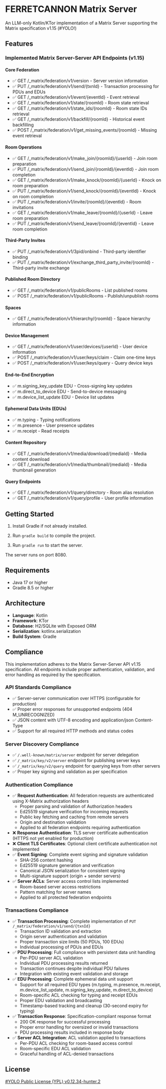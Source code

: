 # FERRETCANNON Matrix Server

An LLM-only Kotlin/KTor implementation of a Matrix Server supporting the Matrix specification v1.15 (#YOLO!)

## Features

### Implemented Matrix Server-Server API Endpoints (v1.15)

#### Core Federation

- ✅ GET /_matrix/federation/v1/version - Server version information
- ✅ PUT /_matrix/federation/v1/send/{txnId} - Transaction processing for PDUs and EDUs
- ✅ GET /_matrix/federation/v1/event/{eventId} - Event retrieval
- ✅ GET /_matrix/federation/v1/state/{roomId} - Room state retrieval
- ✅ GET /_matrix/federation/v1/state_ids/{roomId} - Room state IDs retrieval
- ✅ GET /_matrix/federation/v1/backfill/{roomId} - Historical event backfilling
- ✅ POST /_matrix/federation/v1/get_missing_events/{roomId} - Missing event retrieval

#### Room Operations

- ✅ GET /_matrix/federation/v1/make_join/{roomId}/{userId} - Join room preparation
- ✅ PUT /_matrix/federation/v1/send_join/{roomId}/{eventId} - Join room completion
- ✅ GET /_matrix/federation/v1/make_knock/{roomId}/{userId} - Knock on room preparation
- ✅ PUT /_matrix/federation/v1/send_knock/{roomId}/{eventId} - Knock on room completion
- ✅ PUT /_matrix/federation/v1/invite/{roomId}/{eventId} - Room invitations
- ✅ GET /_matrix/federation/v1/make_leave/{roomId}/{userId} - Leave room preparation
- ✅ PUT /_matrix/federation/v1/send_leave/{roomId}/{eventId} - Leave room completion

#### Third-Party Invites

- ✅ PUT /_matrix/federation/v1/3pid/onbind - Third-party identifier binding
- ✅ PUT /_matrix/federation/v1/exchange_third_party_invite/{roomId} - Third-party invite exchange

#### Published Room Directory

- ✅ GET /_matrix/federation/v1/publicRooms - List published rooms
- ✅ POST /_matrix/federation/v1/publicRooms - Publish/unpublish rooms

#### Spaces

- ✅ GET /_matrix/federation/v1/hierarchy/{roomId} - Space hierarchy information

#### Device Management

- ✅ GET /_matrix/federation/v1/user/devices/{userId} - User device information
- ✅ POST /_matrix/federation/v1/user/keys/claim - Claim one-time keys
- ✅ POST /_matrix/federation/v1/user/keys/query - Query device keys

#### End-to-End Encryption

- ✅ m.signing_key_update EDU - Cross-signing key updates
- ✅ m.direct_to_device EDU - Send-to-device messaging
- ✅ m.device_list_update EDU - Device list updates

#### Ephemeral Data Units (EDUs)

- ✅ m.typing - Typing notifications
- ✅ m.presence - User presence updates
- ✅ m.receipt - Read receipts

#### Content Repository

- ✅ GET /_matrix/federation/v1/media/download/{mediaId} - Media content download
- ✅ GET /_matrix/federation/v1/media/thumbnail/{mediaId} - Media thumbnail generation

#### Query Endpoints

- ✅ GET /_matrix/federation/v1/query/directory - Room alias resolution
- ✅ GET /_matrix/federation/v1/query/profile - User profile information

## Getting Started

1. Install Gradle if not already installed.

2. Run `gradle build` to compile the project.

3. Run `gradle run` to start the server.

The server runs on port 8080.

## Requirements

- Java 17 or higher
- Gradle 8.5 or higher

## Architecture

- **Language**: Kotlin
- **Framework**: KTor
- **Database**: H2/SQLite with Exposed ORM
- **Serialization**: kotlinx.serialization
- **Build System**: Gradle

## Compliance

This implementation adheres to the Matrix Server-Server API v1.15 specification. All endpoints include proper authentication, validation, and error handling as required by the specification.

### API Standards Compliance

- ✅ Server-server communication over HTTPS (configurable for production)
- ✅ Proper error responses for unsupported endpoints (404 M_UNRECOGNIZED)
- ✅ JSON content with UTF-8 encoding and application/json Content-Type
- ✅ Support for all required HTTP methods and status codes

### Server Discovery Compliance

- ✅ `/.well-known/matrix/server` endpoint for server delegation
- ✅ `/_matrix/key/v2/server` endpoint for publishing server keys
- ✅ `/_matrix/key/v2/query` endpoint for querying keys from other servers
- ✅ Proper key signing and validation as per specification

### Authentication Compliance

- ✅ **Request Authentication**: All federation requests are authenticated using X-Matrix authorization headers
  - Proper parsing and validation of Authorization headers
  - Ed25519 signature verification for incoming requests
  - Public key fetching and caching from remote servers
  - Origin and destination validation
  - Applied to all federation endpoints requiring authentication
- ❌ **Response Authentication**: TLS server certificate authentication (HTTPS not yet enabled for production)
- ❌ **Client TLS Certificates**: Optional client certificate authentication not implemented
- ✅ **Event Signing**: Complete event signing and signature validation
  - SHA-256 content hashing
  - Ed25519 signature generation and verification
  - Canonical JSON serialization for consistent signing
  - Multi-signature support (origin + sender servers)
- ✅ **Server ACLs**: Server access control lists implemented
  - Room-based server access restrictions
  - Pattern matching for server names
  - Applied to all protected federation endpoints

### Transactions Compliance

- ✅ **Transaction Processing**: Complete implementation of `PUT /_matrix/federation/v1/send/{txnId}`
  - Transaction ID validation and extraction
  - Origin server authentication and validation
  - Proper transaction size limits (50 PDUs, 100 EDUs)
  - Individual processing of PDUs and EDUs
- ✅ **PDU Processing**: Full compliance with persistent data unit handling
  - Per-PDU server ACL validation
  - Individual PDU processing results returned
  - Transaction continues despite individual PDU failures
  - Integration with existing event validation and storage
- ✅ **EDU Processing**: Complete ephemeral data unit support
  - Support for all required EDU types (m.typing, m.presence, m.receipt, m.device_list_update, m.signing_key_update, m.direct_to_device)
  - Room-specific ACL checking for typing and receipt EDUs
  - Proper EDU validation and broadcasting
  - Timestamp-based tracking and cleanup (30-second expiry for typing)
- ✅ **Transaction Response**: Specification-compliant response format
  - 200 OK response for successful processing
  - Proper error handling for oversized or invalid transactions
  - PDU processing results included in response body
- ✅ **Server ACL Integration**: ACL validation applied to transactions
  - Per-PDU ACL checking for room-based access control
  - Room-specific EDU ACL validation
  - Graceful handling of ACL-denied transactions

## License

[#YOLO Public License (YPL) v0.12.34-hunter.2](https://github.com/YOLOSecFW/YoloSec-Framework/blob/master/YOLO%20Public%20License)
